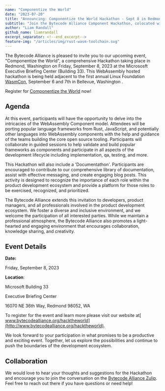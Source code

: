 ```yaml
---
name: "Componentize the World"
date: "2023-07-20"
title: "Announcing: Componentize the World Hackathon - Sept 8 in Redmond, WA"
subtitle: "Join the Bytecode Alliance Component Hackathon, colocated with the Linux Foundation WasmCON"
author: "Liam Randall"
github_name: liamrandall
excerpt_separator: <!--end_excerpt-->
feature-img: "/articles/img/rust-wasm-toolchain.svg"
---
```


The Bytecode Alliance is pleased to invite you to our upcoming event, "Componentize the World", a comprehensive Hackathon taking place in Redmond, Washington on Friday, September 8, 2023 at the Micrososft Executive Briefing Center (Building 33). This WebAssembly hosted hackathon is being held adjacent to the first annual Linux Foundation [WasmCon](https://events.linuxfoundation.org/wasmcon/), September 6 and 7th in Bellevue, Washington .

Register for [Componentize the World](#) now!
<!--end_excerpt-->

## Agenda

At this event, participants will have the opportunity to delve into the intricacies of the WebAssembly Component model. Attendees will be porting popular language frameworks from Rust, JavaScript, and potentially other languages into WebAssembly components with the help and guidance of the teams building the core open source tooling.  Participants will collaborate in guided sessions to help validate and build popular frameworks as components and participate in all aspects of the development lifecycle including implementation, qa, testing, and more.

This Hackathon will also include a 'Documentathon'. Participants are encouraged to contribute to our comprehensive library of documentation, assist with effective messaging, and create engaging blog posts. This activity is designed to recognize the importance of each role within the product development ecosystem and provide a platform for those roles to be exercised, recognized, and prioritized.

The Bytecode Alliance extends this invitation to developers, product managers, and all professionals involved in the product development ecosystem. We foster a diverse and inclusive environment, and we welcome the participation of all interested parties.  While we maintain a professional atmosphere, the Bytecode Alliance also promotes a light-hearted and engaging environment that encourages collaboration, knowledge sharing, and creativity.


## Event Details

**Date:**

Friday, September 8, 2023 

**Location**: 

Microsoft Building 33

Executive Briefing Center

16070 NE 36th Way, Redmond 98052, WA

To register for the event and learn more please visit our website at[ www.bytecodealliance.org/hacktheworld](http://www.bytecodealliance.org/hacktheworld).

We look forward to your participation in what promises to be a productive and exciting event. Together, let us explore the possibilities and continue to push the boundaries of the development ecosystem.


## Collaboration

We would love to hear your thoughts and suggestions for the Hackathon and encourage you to join the conversation on the  [Bytecode Alliance Zulip](https://bytecodealliance.zulipchat.com/). Feel free to reach out there if you have questions or need help!
